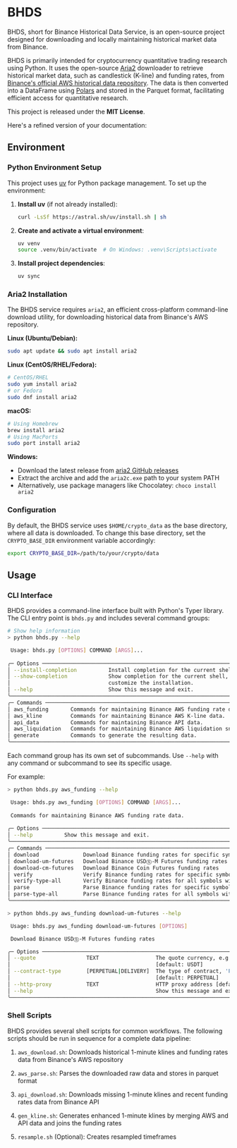 # BHDS

BHDS, short for Binance Historical Data Service, is an open-source project designed for downloading and locally maintaining historical market data from Binance. 

BHDS is primarily intended for cryptocurrency quantitative trading research using Python. It uses the open-source [Aria2](https://aria2.github.io/) downloader to retrieve historical market data, such as candlestick (K-line) and funding rates, from [Binance's official AWS historical data repository](https://data.binance.vision/). The data is then converted into a DataFrame using [Polars](https://pola.rs/) and stored in the Parquet format, facilitating efficient access for quantitative research.

This project is released under the **MIT License**.

Here's a refined version of your documentation:

## Environment

### Python Environment Setup

This project uses [uv](https://docs.astral.sh/uv/) for Python package management. To set up the environment:

1. **Install uv** (if not already installed):
   ```bash
   curl -LsSf https://astral.sh/uv/install.sh | sh
   ```

2. **Create and activate a virtual environment**:
   ```bash
   uv venv
   source .venv/bin/activate  # On Windows: .venv\Scripts\activate
   ```

3. **Install project dependencies**:
   ```bash
   uv sync
   ```

### Aria2 Installation

The BHDS service requires `aria2`, an efficient cross-platform command-line download utility, for downloading historical data from Binance's AWS repository.

**Linux (Ubuntu/Debian):**
```bash
sudo apt update && sudo apt install aria2
```

**Linux (CentOS/RHEL/Fedora):**
```bash
# CentOS/RHEL
sudo yum install aria2
# or Fedora
sudo dnf install aria2
```

**macOS:**
```bash
# Using Homebrew
brew install aria2
# Using MacPorts
sudo port install aria2
```

**Windows:**
- Download the latest release from [aria2 GitHub releases](https://github.com/aria2/aria2/releases)
- Extract the archive and add the `aria2c.exe` path to your system PATH
- Alternatively, use package managers like Chocolatey: `choco install aria2`

### Configuration

By default, the BHDS service uses `$HOME/crypto_data` as the base directory, where all data is downloaded. To change this base directory, set the `CRYPTO_BASE_DIR` environment variable accordingly:

```bash
export CRYPTO_BASE_DIR=/path/to/your/crypto/data
```

## Usage

### CLI Interface

BHDS provides a command-line interface built with Python's Typer library. 
The CLI entry point is `bhds.py` and includes several command groups:

```bash
# Show help information
> python bhds.py --help

 Usage: bhds.py [OPTIONS] COMMAND [ARGS]...                                                
                                                                                           
╭─ Options ───────────────────────────────────────────────────────────────────────────────╮
│ --install-completion          Install completion for the current shell.                 │
│ --show-completion             Show completion for the current shell, to copy it or      │
│                               customize the installation.                               │
│ --help                        Show this message and exit.                               │
╰─────────────────────────────────────────────────────────────────────────────────────────╯
╭─ Commands ──────────────────────────────────────────────────────────────────────────────╮
│ aws_funding       Commands for maintaining Binance AWS funding rate data.               │
│ aws_kline         Commands for maintaining Binance AWS K-line data.                     │
│ api_data          Commands for maintaining Binance API data.                            │
│ aws_liquidation   Commands for maintaining Binance AWS liquidation snapshot data.       │
│ generate          Commands to generate the resulting data.                              │
╰─────────────────────────────────────────────────────────────────────────────────────────╯
```

Each command group has its own set of subcommands. 
Use `--help` with any command or subcommand to see its specific usage.

For example:

```bash
> python bhds.py aws_funding --help

 Usage: bhds.py aws_funding [OPTIONS] COMMAND [ARGS]...                                                        
                                                                                                               
 Commands for maintaining Binance AWS funding rate data.                                                       
                                                                                                               
╭─ Options ───────────────────────────────────────────────────────────────────────────────────────────────────╮
│ --help          Show this message and exit.                                                                 │
╰─────────────────────────────────────────────────────────────────────────────────────────────────────────────╯
╭─ Commands ──────────────────────────────────────────────────────────────────────────────────────────────────╮
│ download              Download Binance funding rates for specific symbols from AWS data center              │
│ download-um-futures   Download Binance USDⓈ-M Futures funding rates                                         │
│ download-cm-futures   Download Binance Coin Futures funding rates                                           │
│ verify                Verify Binance funding rates for specific symbols from AWS data center                │
│ verify-type-all       Verify Binance funding rates for all symbols with the given trade type                │
│ parse                 Parse Binance funding rates for specific symbols                 │
│ parse-type-all        Parse Binance funding rates for all symbols with the given trade type                 │
╰─────────────────────────────────────────────────────────────────────────────────────────────────────────────╯
```

```bash
> python bhds.py aws_funding download-um-futures --help

 Usage: bhds.py aws_funding download-um-futures [OPTIONS]

 Download Binance USDⓈ-M Futures funding rates

╭─ Options ───────────────────────────────────────────────────────────────────────────────────────────────────╮
│ --quote                TEXT                  The quote currency, e.g., 'USDT', 'USDC', 'BTC'.               │
│                                              [default: USDT]                                                │
│ --contract-type        [PERPETUAL|DELIVERY]  The type of contract, 'PERPETUAL' or 'DELIVERY'.               │
│                                              [default: PERPETUAL]                                           │
│ --http-proxy           TEXT                  HTTP proxy address [default: None]                             │
│ --help                                       Show this message and exit.                                    │
╰─────────────────────────────────────────────────────────────────────────────────────────────────────────────╯
```

### Shell Scripts

BHDS provides several shell scripts for common workflows.
The following scripts should be run in sequence for a complete data pipeline:

1. `aws_download.sh`: Downloads historical 1-minute klines and funding rates data from Binance's AWS repository

2. `aws_parse.sh`: Parses the downloaded raw data and stores in parquet format

3. `api_download.sh`: Downloads missing 1-minute klines and recent funding rates data from Binance API

4. `gen_kline.sh`: Generates enhanced 1-minute klines by merging AWS and API data and joins the funding rates

5. `resample.sh` (Optional): Creates resampled timeframes
